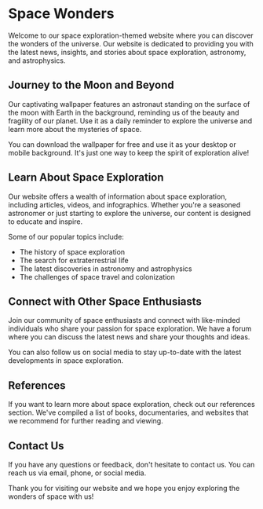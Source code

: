 <!--font:Raleway-->

# Space Wonders

Welcome to our space exploration-themed website where you can discover the wonders of the universe. Our website is dedicated to providing you with the latest news, insights, and stories about space exploration, astronomy, and astrophysics.

## Journey to the Moon and Beyond

Our captivating wallpaper features an astronaut standing on the surface of the moon with Earth in the background, reminding us of the beauty and fragility of our planet. Use it as a daily reminder to explore the universe and learn more about the mysteries of space.

You can download the wallpaper for free and use it as your desktop or mobile background. It's just one way to keep the spirit of exploration alive!

## Learn About Space Exploration

Our website offers a wealth of information about space exploration, including articles, videos, and infographics. Whether you're a seasoned astronomer or just starting to explore the universe, our content is designed to educate and inspire.

Some of our popular topics include:

- The history of space exploration
- The search for extraterrestrial life
- The latest discoveries in astronomy and astrophysics
- The challenges of space travel and colonization

## Connect with Other Space Enthusiasts

Join our community of space enthusiasts and connect with like-minded individuals who share your passion for space exploration. We have a forum where you can discuss the latest news and share your thoughts and ideas.

You can also follow us on social media to stay up-to-date with the latest developments in space exploration.

## References

If you want to learn more about space exploration, check out our references section. We've compiled a list of books, documentaries, and websites that we recommend for further reading and viewing.

## Contact Us

If you have any questions or feedback, don't hesitate to contact us. You can reach us via email, phone, or social media.

Thank you for visiting our website and we hope you enjoy exploring the wonders of space with us!

<!--

Write me content for website with wallpaper which alt text is:

"A photograph of an astronaut standing on the surface of the moon with Earth in the background."

The name/title of the page should not be 1:1 copy of the alt text but rather a real content of the website which is using this wallpaper.

- Use markdown format 
- Start with heading
- Heading should be short and concise
- The content should look like a real website 
- The website should not be about the wallpaper, wallpaper is just a related background
- Heading should be contain work "wallpaper" or "background"
- Include real sections like references, contact, user stories, etc. use things relevant to the page purpose.
- Feel free to use structure like headings, bullets, numbering, blockquotes, paragraphs, horizontal lines, etc.
- You can use formatting like bold or _italic_
- You can include UTF-8 emojis
- Links should be only #hash anchors (and you can refer to the document itself)
- Do not include images


---


# Space Exploration Wallpaper: Discover the Universe from Your Screen

Welcome to our space exploration-themed website where you can discover the wonders of the universe from your screen. Our website is dedicated to providing you with the latest news, insights, and stories about space exploration, astronomy, and astrophysics.

## Explore the Universe with Our Wallpaper

Our astronaut wallpaper captures the essence of space exploration and invites you to embark on a journey to the moon and beyond. The photograph features an astronaut standing on the surface of the moon with Earth in the background, reminding us of the beauty and fragility of our planet.

Use our wallpaper as a daily reminder to explore the universe and learn more about the mysteries of space. You can download the wallpaper for free and use it as your desktop or mobile background.

## Learn About Space Exploration

Our website offers a wealth of information about space exploration, including articles, videos, and infographics. Whether you're a seasoned astronomer or just starting to explore the universe, our content is designed to educate and inspire.

Some of our popular topics include:

- The history of space exploration
- The search for extraterrestrial life
- The latest discoveries in astronomy and astrophysics
- The challenges of space travel and colonization

## Connect with Other Space Enthusiasts

Join our community of space enthusiasts and connect with like-minded individuals who share your passion for space exploration. We have a forum where you can discuss the latest news and share your thoughts and ideas.

You can also follow us on social media to stay up-to-date with the latest developments in space exploration.

## References

If you want to learn more about space exploration, check out our references section. We've compiled a list of books, documentaries, and websites that we recommend for further reading and viewing.

## Contact Us

If you have any questions or feedback, don't hesitate to contact us. You can reach us via email, phone, or social media.

Thank you for visiting our website and we hope you enjoy our space exploration wallpaper!


---


Heading should not include word "wallpaper". The website should not be about the wallpaper itself, wallpaper is just a related background, rewrite whole content.


---


# Explore the Universe: Discover the Wonders of Space

Welcome to our space exploration-themed website where you can discover the wonders of the universe. Our website is dedicated to providing you with the latest news, insights, and stories about space exploration, astronomy, and astrophysics.

## Journey to the Moon and Beyond

Our captivating wallpaper features an astronaut standing on the surface of the moon with Earth in the background, reminding us of the beauty and fragility of our planet. Use it as a daily reminder to explore the universe and learn more about the mysteries of space.

You can download the wallpaper for free and use it as your desktop or mobile background. It's just one way to keep the spirit of exploration alive!

## Learn About Space Exploration

Our website offers a wealth of information about space exploration, including articles, videos, and infographics. Whether you're a seasoned astronomer or just starting to explore the universe, our content is designed to educate and inspire.

Some of our popular topics include:

- The history of space exploration
- The search for extraterrestrial life
- The latest discoveries in astronomy and astrophysics
- The challenges of space travel and colonization

## Connect with Other Space Enthusiasts

Join our community of space enthusiasts and connect with like-minded individuals who share your passion for space exploration. We have a forum where you can discuss the latest news and share your thoughts and ideas.

You can also follow us on social media to stay up-to-date with the latest developments in space exploration.

## References

If you want to learn more about space exploration, check out our references section. We've compiled a list of books, documentaries, and websites that we recommend for further reading and viewing.

## Contact Us

If you have any questions or feedback, don't hesitate to contact us. You can reach us via email, phone, or social media.

Thank you for visiting our website and we hope you enjoy exploring the wonders of space with us!

-->
